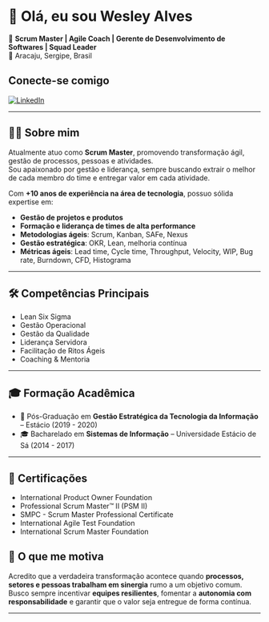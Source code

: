 # 👋 Olá, eu sou Wesley Alves  

🚀 **Scrum Master | Agile Coach | Gerente de Desenvolvimento de Softwares | Squad Leader**  
📍 Aracaju, Sergipe, Brasil  


##  Conecte-se comigo
[![LinkedIn](https://img.shields.io/badge/LinkedIn-Perfil-blue?logo=linkedin)](https://www.linkedin.com/in/wesley-alves-9b872992)  


---

## 👨‍💻 Sobre mim  
Atualmente atuo como **Scrum Master**, promovendo transformação ágil, gestão de processos, pessoas e atividades.  
Sou apaixonado por gestão e liderança, sempre buscando extrair o melhor de cada membro do time e entregar valor em cada atividade.  

Com **+10 anos de experiência na área de tecnologia**, possuo sólida expertise em:  
- **Gestão de projetos e produtos**  
- **Formação e liderança de times de alta performance**  
- **Metodologias ágeis**: Scrum, Kanban, SAFe, Nexus  
- **Gestão estratégica**: OKR, Lean, melhoria contínua  
- **Métricas ágeis**: Lead time, Cycle time, Throughput, Velocity, WIP, Bug rate, Burndown, CFD, Histograma  

---

## 🛠️ Competências Principais  
- Lean Six Sigma  
- Gestão Operacional  
- Gestão da Qualidade  
- Liderança Servidora  
- Facilitação de Ritos Ágeis  
- Coaching & Mentoria  

---

## 🎓 Formação Acadêmica  
- 📌 Pós-Graduação em **Gestão Estratégica da Tecnologia da Informação** – Estácio (2019 - 2020)  
- 🎓 Bacharelado em **Sistemas de Informação** – Universidade Estácio de Sá (2014 - 2017)  

---

## 📜 Certificações  
- International Product Owner Foundation  
- Professional Scrum Master™ II (PSM II)  
- SMPC - Scrum Master Professional Certificate  
- International Agile Test Foundation  
- International Scrum Master Foundation  


## 🌟 O que me motiva  
Acredito que a verdadeira transformação acontece quando **processos, setores e pessoas trabalham em sinergia** rumo a um objetivo comum.  
Busco sempre incentivar **equipes resilientes**, fomentar a **autonomia com responsabilidade** e garantir que o valor seja entregue de forma contínua.  

---